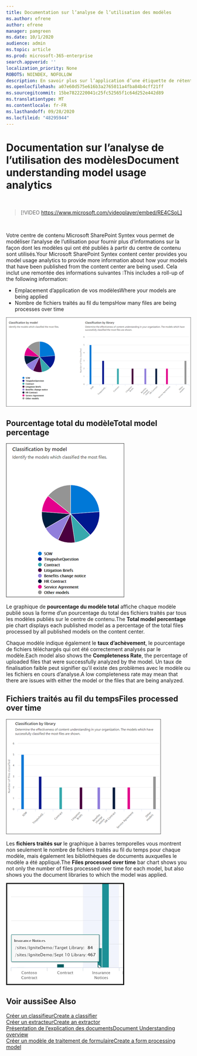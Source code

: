 ```yaml
---
title: Documentation sur l’analyse de l’utilisation des modèles
ms.author: efrene
author: efrene
manager: pamgreen
ms.date: 10/1/2020
audience: admin
ms.topic: article
ms.prod: microsoft-365-enterprise
search.appverid: ''
localization_priority: None
ROBOTS: NOINDEX, NOFOLLOW
description: En savoir plus sur l’application d’une étiquette de rétention à un modèle de présentation des documents
ms.openlocfilehash: a07e60d575e616b3a2765011a4fba84b4cff21ff
ms.sourcegitcommit: 15be7822220041c25fc52565f1c64d252e442d89
ms.translationtype: MT
ms.contentlocale: fr-FR
ms.lasthandoff: 09/28/2020
ms.locfileid: "48295944"
---
```

# <a name="document-understanding-model-usage-analytics"></a><span data-ttu-id="63a03-103">Documentation sur l’analyse de l’utilisation des modèles</span><span class="sxs-lookup"><span data-stu-id="63a03-103">Document understanding model usage analytics</span></span>

</br>

> [!VIDEO https://www.microsoft.com/videoplayer/embed/RE4CSoL]

</br>

<span data-ttu-id="63a03-104">Votre centre de contenu Microsoft SharePoint Syntex vous permet de modéliser l’analyse de l’utilisation pour fournir plus d’informations sur la façon dont les modèles qui ont été publiés à partir du centre de contenu sont utilisés.</span><span class="sxs-lookup"><span data-stu-id="63a03-104">Your Microsoft SharePoint Syntex content center provides you model usage analytics to provide more information about how your models that have been published from the content center are being used.</span></span> <span data-ttu-id="63a03-105">Cela inclut une remontée des informations suivantes :</span><span class="sxs-lookup"><span data-stu-id="63a03-105">This includes a roll-up of the following information:</span></span>

- <span data-ttu-id="63a03-106">Emplacement d’application de vos modèles</span><span class="sxs-lookup"><span data-stu-id="63a03-106">Where your models are being applied</span></span>
- <span data-ttu-id="63a03-107">Nombre de fichiers traités au fil du temps</span><span class="sxs-lookup"><span data-stu-id="63a03-107">How many files are being processes over time</span></span>

 ![Analyse de modèle](../media/content-understanding/model-analytics.png) </br>

## <a name="total-model-percentage"></a><span data-ttu-id="63a03-109">Pourcentage total du modèle</span><span class="sxs-lookup"><span data-stu-id="63a03-109">Total model percentage</span></span>

   ![Pourcentage total du modèle](../media/content-understanding/total-model-percentage.png) </br>

<span data-ttu-id="63a03-111">Le graphique de **pourcentage du modèle total** affiche chaque modèle publié sous la forme d’un pourcentage du total des fichiers traités par tous les modèles publiés sur le centre de contenu.</span><span class="sxs-lookup"><span data-stu-id="63a03-111">The **Total model percentage** pie chart displays each published model as a percentage of the total files processed by all published models on the content center.</span></span>

<span data-ttu-id="63a03-112">Chaque modèle indique également le **taux d’achèvement**, le pourcentage de fichiers téléchargés qui ont été correctement analysés par le modèle.</span><span class="sxs-lookup"><span data-stu-id="63a03-112">Each model also shows the **Completeness Rate**, the percentage of uploaded files that were successfully analyzed by the model.</span></span> <span data-ttu-id="63a03-113">Un taux de finalisation faible peut signifier qu’il existe des problèmes avec le modèle ou les fichiers en cours d’analyse.</span><span class="sxs-lookup"><span data-stu-id="63a03-113">A low completeness rate may mean that there are issues with either the model or the files that are being analyzed.</span></span>

## <a name="files-processed-over-time"></a><span data-ttu-id="63a03-114">Fichiers traités au fil du temps</span><span class="sxs-lookup"><span data-stu-id="63a03-114">Files processed over time</span></span>

   ![Fichiers traités](../media/content-understanding/files-processed-over-time.png) </br>

<span data-ttu-id="63a03-116">Les **fichiers traités sur** le graphique à barres temporelles vous montrent non seulement le nombre de fichiers traités au fil du temps pour chaque modèle, mais également les bibliothèques de documents auxquelles le modèle a été appliqué.</span><span class="sxs-lookup"><span data-stu-id="63a03-116">The **Files processed over time** bar chart shows you not only the number of files processed over time for each model, but also shows you the document libraries to which the model was applied.</span></span>

   ![Graphique à barres](../media/content-understanding/bar-chart-models.png) </br>

## <a name="see-also"></a><span data-ttu-id="63a03-118">Voir aussi</span><span class="sxs-lookup"><span data-stu-id="63a03-118">See Also</span></span>
[<span data-ttu-id="63a03-119">Créer un classifieur</span><span class="sxs-lookup"><span data-stu-id="63a03-119">Create a classifier</span></span>](create-a-classifier.md)</br>
[<span data-ttu-id="63a03-120">Créer un extracteur</span><span class="sxs-lookup"><span data-stu-id="63a03-120">Create an extractor</span></span>](create-an-extractor.md)</br>
[<span data-ttu-id="63a03-121">Présentation de l’explication des documents</span><span class="sxs-lookup"><span data-stu-id="63a03-121">Document Understanding overview</span></span>](document-understanding-overview.md)</br>
[<span data-ttu-id="63a03-122">Créer un modèle de traitement de formulaire</span><span class="sxs-lookup"><span data-stu-id="63a03-122">Create a form processing model</span></span>](create-a-form-processing-model.md)  
